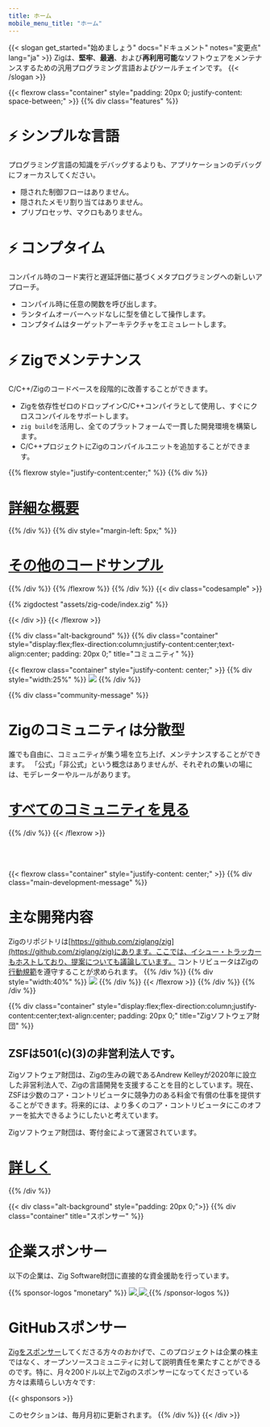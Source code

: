 ```yaml
---
title: ホーム
mobile_menu_title: "ホーム"
---
```

{{< slogan get_started="始めましょう" docs="ドキュメント" notes="変更点" lang="ja" >}}
Zigは、**堅牢**、**最適**、および**再利用可能**なソフトウェアをメンテナンスするための汎用プログラミング言語およびツールチェインです。
{{< /slogan >}}

{{< flexrow class="container" style="padding: 20px 0; justify-content: space-between;" >}}
{{% div class="features" %}}

# ⚡ シンプルな言語
プログラミング言語の知識をデバッグするよりも、アプリケーションのデバッグにフォーカスしてください。

- 隠された制御フローはありません。
- 隠されたメモリ割り当てはありません。
- プリプロセッサ、マクロもありません。

# ⚡ コンプタイム
コンパイル時のコード実行と遅延評価に基づくメタプログラミングへの新しいアプローチ。

- コンパイル時に任意の関数を呼び出します。
- ランタイムオーバーヘッドなしに型を値として操作します。
- コンプタイムはターゲットアーキテクチャをエミュレートします。

# ⚡ Zigでメンテナンス
C/C++/Zigのコードベースを段階的に改善することができます。

- Zigを依存性ゼロのドロップインC/C++コンパイラとして使用し、すぐにクロスコンパイルをサポートします。
- `zig build`を活用し、全てのプラットフォームで一貫した開発環境を構築します。
- C/C++プロジェクトにZigのコンパイルユニットを追加することができます。

{{% flexrow style="justify-content:center;" %}}
{{% div %}}
<h1>
    <a href="learn/overview/" class="button" style="display: inline;">詳細な概要</a>
</h1>
{{% /div %}}
{{% div  style="margin-left: 5px;" %}}
<h1>
    <a href="learn/samples/" class="button" style="display: inline;">その他のコードサンプル</a>
</h1>
{{% /div %}}
{{% /flexrow %}}
{{% /div %}}
{{< div class="codesample" >}}

{{% zigdoctest "assets/zig-code/index.zig" %}}

{{< /div >}}
{{< /flexrow >}}


{{% div class="alt-background" %}}
{{% div class="container"  style="display:flex;flex-direction:column;justify-content:center;text-align:center; padding: 20px 0;" title="コミュニティ" %}}

{{< flexrow class="container" style="justify-content: center;" >}}
{{% div style="width:25%" %}}
<img src="/ziggy.svg" style="max-height: 200px">
{{% /div %}}

{{% div class="community-message" %}}
# Zigのコミュニティは分散型
誰でも自由に、コミュニティが集う場を立ち上げ、メンテナンスすることができます。
「公式」「非公式」という概念はありませんが、それぞれの集いの場には、モデレーターやルールがあります。

<div style="">
<h1>
	<a href="https://github.com/ziglang/zig/wiki/Community" class="button" style="display: inline;">すべてのコミュニティを見る</a>
</h1>
</div>
{{% /div %}}
{{< /flexrow >}}
<div style="height: 50px;"></div>

{{< flexrow class="container" style="justify-content: center;" >}}
{{% div class="main-development-message" %}}
# 主な開発内容
Zigのリポジトリは[https://github.com/ziglang/zig](https://github.com/ziglang/zig)にあります。ここでは、イシュー・トラッカーもホストしており、提案についても議論しています。
コントリビュータはZigの[行動規範](https://github.com/ziglang/zig/blob/master/.github/CODE_OF_CONDUCT.md)を遵守することが求められます。
{{% /div %}}
{{% div style="width:40%" %}}
<img src="/zero.svg" style="max-height: 200px">
{{% /div %}}
{{< /flexrow >}}
{{% /div %}}
{{% /div %}}


{{% div class="container" style="display:flex;flex-direction:column;justify-content:center;text-align:center; padding: 20px 0;" title="Zigソフトウェア財団" %}}
## ZSFは501(c)(3)の非営利法人です。

Zigソフトウェア財団は、Zigの生みの親であるAndrew Kelleyが2020年に設立した非営利法人で、Zigの言語開発を支援することを目的としています。現在、ZSFは少数のコア・コントリビュータに競争力のある料金で有償の仕事を提供することができます。将来的には、より多くのコア・コントリビュータにこのオファーを拡大できるようにしたいと考えています。

Zigソフトウェア財団は、寄付金によって運営されています。

<h1>
	<a href="zsf/" class="button" style="display:inline;">詳しく</a>
</h1>
{{% /div %}}


{{< div class="alt-background" style="padding: 20px 0;">}}
{{% div class="container" title="スポンサー" %}}
# 企業スポンサー
以下の企業は、Zig Software財団に直接的な資金援助を行っています。

{{% sponsor-logos "monetary" %}}
 <a href="https://pex.com" rel="noopener nofollow" target="_blank"><picture>
   <picture>
     <source srcset="/pex-white.svg" media="(prefers-color-scheme: dark)">
     <img src="/pex-dark.svg">
   </picture>
 </a>
 <a href="https://coil.com" rel="noopener nofollow" target="_blank"><picture>
   <picture>
     <source srcset="/coil-logo-white.svg" media="(prefers-color-scheme: dark)">
     <img src="/coil-logo-black.svg">
   </picture>
 </a>
{{% /sponsor-logos %}}

# GitHubスポンサー
[Zigをスポンサー](zsf/)してくださる方々のおかげで、このプロジェクトは企業の株主ではなく、オープンソースコミュニティに対して説明責任を果たすことができるのです。特に、月々200ドル以上でZigのスポンサーになってくださっている方々は素晴らしい方々です:

{{< ghsponsors >}}

このセクションは、毎月月初に更新されます。
{{% /div %}}
{{< /div >}}

